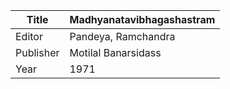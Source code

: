 |Title | Madhyanatavibhagashastram 
| --- | --- 
|Editor | Pandeya, Ramchandra
|Publisher | Motilal Banarsidass
|Year | 1971